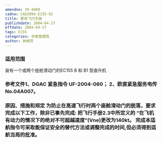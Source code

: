 ```yaml
---
amendno: 39-4409
cadno: CAD2004-E155-02
title: 更改飞行手册
publishdate: 2004-04-27
effdate: 2004-04-27
tags: E155
categories: 中南管理局
author: 钟颖芬
---
```


### 适用范围 
装有一个或两个座舱滑动门的EC155 B 和 B1 型直升机

<!--more-->
### 参考文件1、DGAC 紧急指令 UF-2004-060； 2、欧直紧急服务电传 No.04A007。

### 原因、措施和规定 为防止在高速飞行时两个座舱滑动门的脱落，要求完成以下工作，除非已事先完成:     把飞行手册2.3中所定义的 “在飞机有动力的情况下的绝对不可超越速度”(Vne)更改为140kt。     完成本适航指令可采取能保证安全的替代方法或调整完成的时间,但必须得到适航当局的批准。

